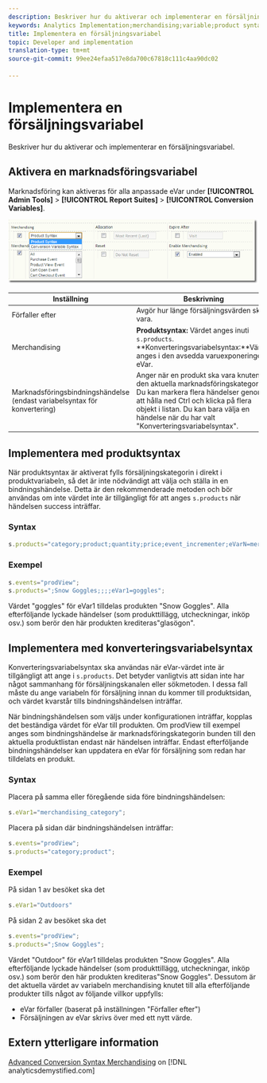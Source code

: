 ```yaml
---
description: Beskriver hur du aktiverar och implementerar en försäljningsvariabel.
keywords: Analytics Implementation;merchandising;variable;product syntax;Conversion Variable Syntax;s.products
title: Implementera en försäljningsvariabel
topic: Developer and implementation
translation-type: tm+mt
source-git-commit: 99ee24efaa517e8da700c67818c111c4aa90dc02

---
```



# Implementera en försäljningsvariabel

Beskriver hur du aktiverar och implementerar en försäljningsvariabel.

## Aktivera en marknadsföringsvariabel

Marknadsföring kan aktiveras för alla anpassade eVar under **[!UICONTROL Admin Tools]** > **[!UICONTROL Report Suites]** > **[!UICONTROL Conversion Variables]**.

![](assets/merch-enable.png)

| Inställning | Beskrivning |
|--- |--- |
| Förfaller efter | Avgör hur länge försäljningsvärden ska vara. |
| Merchandising | **Produktsyntax:** Värdet anges inuti `s.products`.<br>**Konverteringsvariabelsyntax:**Värdet anges i den avsedda varuexponeringen eVar. |
| Marknadsföringsbindningshändelse (endast variabelsyntax för konvertering) | Anger när en produkt ska vara knuten till den aktuella marknadsföringskategorin. Du kan markera flera händelser genom att hålla ned Ctrl och klicka på flera objekt i listan. Du kan bara välja en händelse när du har valt &quot;Konverteringsvariabelsyntax&quot;. |

## Implementera med produktsyntax

När produktsyntax är aktiverat fylls försäljningskategorin i direkt i produktvariabeln, så det är inte nödvändigt att välja och ställa in en bindningshändelse. Detta är den rekommenderade metoden och bör användas om inte värdet inte är tillgängligt för att anges `s.products` när händelsen success inträffar.

### Syntax

```js
s.products="category;product;quantity;price;event_incrementer;eVarN=merch_category|eVarM=merch_category2";
```

### Exempel

```js
s.events="prodView";
s.products=";Snow Goggles;;;;eVar1=goggles";
```

Värdet &quot;goggles&quot; för eVar1 tilldelas produkten &quot;Snow Goggles&quot;. Alla efterföljande lyckade händelser (som produkttillägg, utcheckningar, inköp osv.) som berör den här produkten krediteras&quot;glasögon&quot;.

## Implementera med konverteringsvariabelsyntax

Konverteringsvariabelsyntax ska användas när eVar-värdet inte är tillgängligt att ange i `s.products`. Det betyder vanligtvis att sidan inte har något sammanhang för försäljningskanalen eller sökmetoden. I dessa fall måste du ange variabeln för försäljning innan du kommer till produktsidan, och värdet kvarstår tills bindningshändelsen inträffar.

När bindningshändelsen som väljs under konfigurationen inträffar, kopplas det beständiga värdet för eVar till produkten. Om prodView till exempel anges som bindningshändelse är marknadsföringskategorin bunden till den aktuella produktlistan endast när händelsen inträffar. Endast efterföljande bindningshändelser kan uppdatera en eVar för försäljning som redan har tilldelats en produkt.

### Syntax

Placera på samma eller föregående sida före bindningshändelsen:

```js
s.eVar1="merchandising_category";
```

Placera på sidan där bindningshändelsen inträffar:

```js
s.events="prodView";
s.products="category;product";
```

### Exempel

På sidan 1 av besöket ska det

```js
s.eVar1="Outdoors"
```

På sidan 2 av besöket ska det

```js
s.events="prodView";
s.products=";Snow Goggles";
```

Värdet &quot;Outdoor&quot; för eVar1 tilldelas produkten &quot;Snow Goggles&quot;. Alla efterföljande lyckade händelser (som produkttillägg, utcheckningar, inköp osv.) som berör den här produkten krediteras&quot;Snow Goggles&quot;. Dessutom är det aktuella värdet av variabeln merchandising knutet till alla efterföljande produkter tills något av följande villkor uppfylls:

* eVar förfaller (baserat på inställningen &quot;Förfaller efter&quot;)
* Försäljningen av eVar skrivs över med ett nytt värde.

## Extern ytterligare information

[Advanced Conversion Syntax Merchandising](https://analyticsdemystified.com/adobe-analytics/advanced-conversion-syntax-merchandising/) on [!DNL analyticsdemystified.com]
